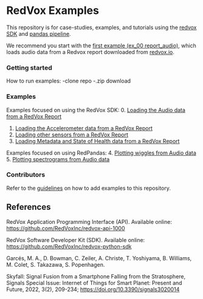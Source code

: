 # RedVox Examples

This repository is for case-studies, examples, and tutorials using the [redvox SDK](https://github.com/RedVoxInc/redvox-python-sdk)
and [pandas pipeline](https://github.com/RedVoxInc/redpandas).

We recommend you start with the [first example (ex_00 report_audio)](https://github.com/RedVoxInc/redvox-examples/tree/main/examples/ex_00_report_audio),
which loads audio data from a Redvox report downloaded from [redvox.io](https://redvox.io/#/reports/E328).

### Getting started
How to run examples:
-clone repo
-.zip download

### Examples
Examples focused on using the RedVox SDK:
0. [Loading the Audio data from a RedVox Report](https://github.com/RedVoxInc/redvox-examples/tree/main/examples/ex_00_report_audio)
1. [Loading the Accelerometer data from a RedVox Report](https://github.com/RedVoxInc/redvox-examples/tree/main/examples/ex_01_report_accelerometer#example-01-accelerometer-waveforms-from-redvox-report-datawindow)
2. [Loading other sensors from a RedVox Report](https://github.com/RedVoxInc/redvox-examples/tree/main/examples/ex_02_other_sensors#example-02-other-sensors-in-the-redvox-report-datawindow)
3. [Loading Metadata and State of Health data from a RedVox Report](https://github.com/RedVoxInc/redvox-examples/tree/main/examples/ex_03_metadata_and_soh#example-03-accessing-station-metadata-and-state-of-health)

Examples focused on using RedPandas:
4. [Plotting wiggles from Audio data](https://github.com/RedVoxInc/redvox-examples/tree/main/examples/ex_04_plot_wiggles_audio#example-04-plot-audio-wiggles)
5. [Plotting spectrograms from Audio data](https://github.com/RedVoxInc/redvox-examples/tree/main/examples/ex_05_plot_spectrogram_audio#example-05-plot-audio-spectrogram)

[//]: # (Please note that you must have an [account on redvox.io]&#40;https://redvox.io/#/login&#41; in order to access the data.  You may )

[//]: # ([sign up for a free account here]&#40;https://redvox.io/#/registration&#41;.)

### Contributors
Refer to the [guidelines](https://github.com/RedVoxInc/redvox-examples/blob/main/README_guidelines.md) on how to add examples to this repository.

## References

RedVox Application Programming Interface (API). Available online: https://github.com/RedVoxInc/redvox-api-1000

RedVox Software Developer Kit (SDK). Available online: https://github.com/RedVoxInc/redvox-python-sdk

Garcés, M. A., D. Bowman, C. Zeiler, A. Christe, T. Yoshiyama,
B. Williams, M. Colet, S. Takazawa, S. Popenhagen.

Skyfall: Signal Fusion from a Smartphone Falling from the Stratosphere,
Signals Special Issue: Internet of Things for Smart Planet: Present and Future, 2022,
3(2), 209-234; https://doi.org/10.3390/signals3020014